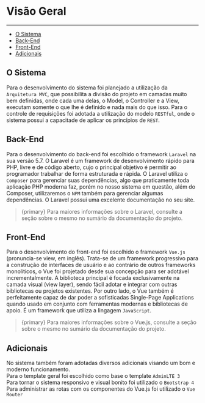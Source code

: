 # Visão Geral

---

- [O Sistema](#o-sistema)
- [Back-End](#back-end)
- [Front-End](#front-end)
- [Adicionais](#adicionais)

<a name="o-sistema"></a>
## O Sistema
Para o desenvolvimento do sistema foi planejado a utilização da `Arquitetura MVC`, que possibilita a divisão do projeto em camadas muito bem definidas, onde cada uma delas, o Model, o Controller e a View, executam somente o que lhe é definido e nada mais do que isso. Para o controle de requisições foi adotada a utilização do modelo `RESTful`, onde o sistema possui a capacitade de aplicar os princípios de `REST`.

<a name="back-end"></a>
## Back-End
Para o desenvolvimento do back-end foi escolhido o framework `Laravel` na sua versão 5.7. O Laravel é um framework de desenvolvimento rápido para PHP, livre e de código aberto, cujo o principal objetivo é permitir ao programador trabalhar de forma estruturada e rápida. O Laravel utiliza o `Composer` para gerenciar suas dependências, algo que praticamente toda aplicação PHP moderna faz, porém no nosso sistema em questão, além do Composer, utilizaremos o `NPM` também para gerenciar algumas dependências. O Laravel possui uma excelente documentação no seu site.
> {primary} Para maiores informações sobre o Laravel, consulte a seção sobre o mesmo no sumário da documentação do projeto.


<a name="front-end"></a>
## Front-End
Para o desenvolvimento do front-end foi escolhido o framework `Vue.js` (pronuncia-se view, em inglês). Trata-se de um framework progressivo para a construção de interfaces de usuário e ao contrário de outros frameworks monolíticos, o Vue foi projetado desde sua concepção para ser adotável incrementalmente. A biblioteca principal é focada exclusivamente na camada visual (view layer), sendo fácil adotar e integrar com outras bibliotecas ou projetos existentes. Por outro lado, o Vue também é perfeitamente capaz de dar poder a sofisticadas Single-Page Applications quando usado em conjunto com ferramentas modernas e bibliotecas de apoio. É um framework que utiliza a lingagem `JavaScript`.
> {primary} Para maiores informações sobre o Vue.js, consulte a seção sobre o mesmo no sumário da documentação do projeto.

<a name="adicionais"></a>
## Adicionais
No sistema também foram adotadas diversos adicionais visando um bom e moderno funcionamento. </br>
Para o template geral foi escolhido como base o template `AdminLTE 3` </br>
Para tornar o sistema responsivo e visual bonito foi utilizado o `Bootstrap 4` </br>
Para administrar as rotas com os componentes do Vue.js foi utilizado o `Vue Router` </br>